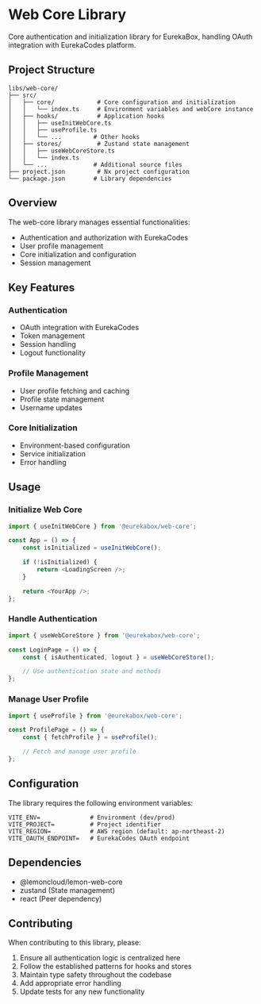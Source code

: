 # Web Core Library

Core authentication and initialization library for EurekaBox, handling OAuth integration with EurekaCodes platform.

## Project Structure

```
libs/web-core/
├── src/
│   ├── core/            # Core configuration and initialization
│   │   └── index.ts     # Environment variables and webCore instance
│   ├── hooks/           # Application hooks
│   │   ├── useInitWebCore.ts
│   │   ├── useProfile.ts
│   │   └── ...         # Other hooks
│   ├── stores/          # Zustand state management
│   │   ├── useWebCoreStore.ts
│   │   └── index.ts
│   └── ...             # Additional source files
├── project.json         # Nx project configuration
└── package.json        # Library dependencies
```

## Overview

The web-core library manages essential functionalities:

-   Authentication and authorization with EurekaCodes
-   User profile management
-   Core initialization and configuration
-   Session management

## Key Features

### Authentication

-   OAuth integration with EurekaCodes
-   Token management
-   Session handling
-   Logout functionality

### Profile Management

-   User profile fetching and caching
-   Profile state management
-   Username updates

### Core Initialization

-   Environment-based configuration
-   Service initialization
-   Error handling

## Usage

### Initialize Web Core

```typescript
import { useInitWebCore } from '@eurekabox/web-core';

const App = () => {
    const isInitialized = useInitWebCore();

    if (!isInitialized) {
        return <LoadingScreen />;
    }

    return <YourApp />;
};
```

### Handle Authentication

```typescript
import { useWebCoreStore } from '@eurekabox/web-core';

const LoginPage = () => {
    const { isAuthenticated, logout } = useWebCoreStore();

    // Use authentication state and methods
};
```

### Manage User Profile

```typescript
import { useProfile } from '@eurekabox/web-core';

const ProfilePage = () => {
    const { fetchProfile } = useProfile();

    // Fetch and manage user profile
};
```

## Configuration

The library requires the following environment variables:

```env
VITE_ENV=              # Environment (dev/prod)
VITE_PROJECT=          # Project identifier
VITE_REGION=           # AWS region (default: ap-northeast-2)
VITE_OAUTH_ENDPOINT=   # EurekaCodes OAuth endpoint
```

## Dependencies

-   @lemoncloud/lemon-web-core
-   zustand (State management)
-   react (Peer dependency)

## Contributing

When contributing to this library, please:

1. Ensure all authentication logic is centralized here
2. Follow the established patterns for hooks and stores
3. Maintain type safety throughout the codebase
4. Add appropriate error handling
5. Update tests for any new functionality
